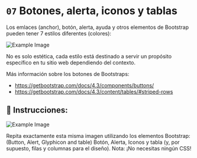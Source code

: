 # `07` Botones, alerta, iconos y tablas

Los emlaces (anchor), botón, alerta, ayuda y otros elementos de Bootstrap pueden tener 7 estilos diferentes (colores):

![Example Image](https://storage.googleapis.com/replit/images/1509928954908_13250fe20b6f2ee9e37d18053e1a56fa.png)


No es solo estética, cada estilo está destinado a servir un propósito específico en tu sitio web dependiendo del contexto.

Más información sobre los botones de Bootstraps:
- https://getbootstrap.com/docs/4.3/components/buttons/
- https://getbootstrap.com/docs/4.3/content/tables/#striped-rows

## 📝 Instrucciones:

![Example Image](https://storage.googleapis.com/replit/images/1509928996281_e5796b115653b0ecb1028ad585b7ff8b.png)

Repita exactamente esta misma imagen utilizando los elementos Bootstrap: (Button, Alert, Glyphicon and table) Botón, Alerta, Iconos y tabla (y, por supuesto, filas y columnas para el diseño).
Nota: ¡No necesitas ningún CSS!

